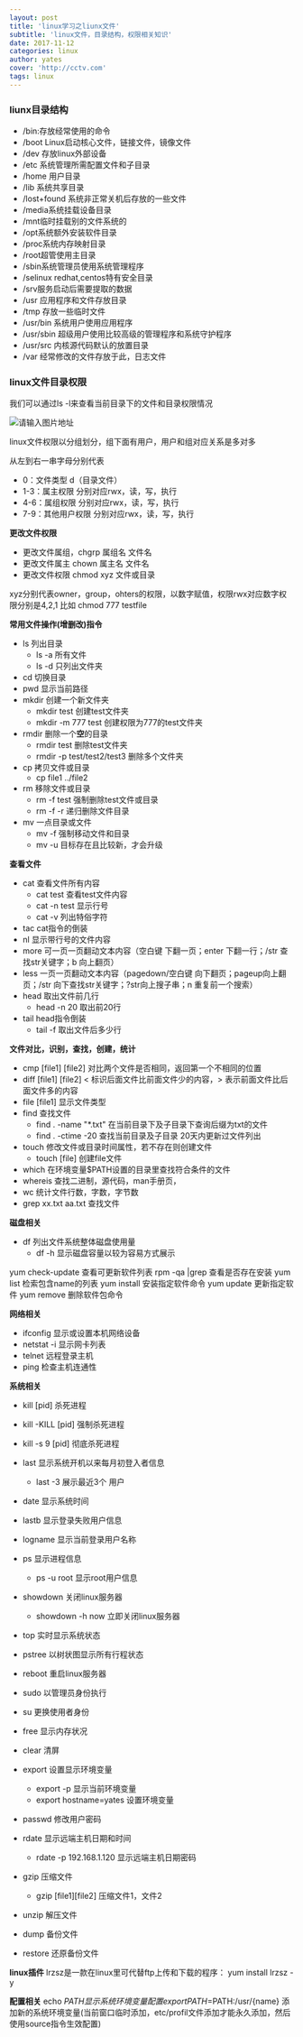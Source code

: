 ```yaml
---
layout: post
title: 'linux学习之liunx文件'
subtitle: 'linux文件，目录结构，权限相关知识'
date: 2017-11-12
categories: linux
author: yates
cover: 'http://cctv.com'
tags: linux
---
```


### liunx目录结构
- /bin:存放经常使用的命令
- /boot Linux启动核心文件，链接文件，镜像文件
- /dev 存放linux外部设备
- /etc 系统管理所需配置文件和子目录
- /home 用户目录
- /lib 系统共享目录
- /lost+found 系统非正常关机后存放的一些文件
- /media系统挂载设备目录
- /mnt临时挂载别的文件系统的
- /opt系统额外安装软件目录
- /proc系统内存映射目录
- /root超管使用主目录
- /sbin系统管理员使用系统管理程序
- /selinux redhat,centos特有安全目录
- /srv服务启动后需要提取的数据
- /usr 应用程序和文件存放目录
- /tmp 存放一些临时文件
- /usr/bin 系统用户使用应用程序
- /usr/sbin 超级用户使用比较高级的管理程序和系统守护程序
- /usr/src 内核源代码默认的放置目录
- /var 经常修改的文件存放于此，日志文件


### linux文件目录权限

我们可以通过ls -l来查看当前目录下的文件和目录权限情况

![请输入图片地址](http://yatesblog.oss-cn-shenzhen.aliyuncs.com/img/2017-11-12-linux-relation/1.png)

linux文件权限以分组划分，组下面有用户，用户和组对应关系是多对多

从左到右一串字母分别代表
- 0：文件类型 d（目录文件）
- 1-3：属主权限 分别对应rwx，读，写，执行
- 4-6：属组权限 分别对应rwx，读，写，执行
- 7-9：其他用户权限 分别对应rwx，读，写，执行  

**更改文件权限**

- 更改文件属组，chgrp 属组名 文件名  
- 更改文件属主 chown 属主名 文件名  
- 更改文件权限 chmod xyz 文件或目录

 xyz分别代表owner，group，ohters的权限，以数字赋值，权限rwx对应数字权限分别是4,2,1 比如 chmod 777 testfile

**常用文件操作(增删改)指令**

- ls 列出目录
    - ls -a 所有文件
    - ls -d 只列出文件夹
- cd 切换目录
- pwd 显示当前路径
- mkdir 创建一个新文件夹
    - mkdir test 创建test文件夹
    - mkdir -m 777 test 创建权限为777的test文件夹
- rmdir 删除一个**空**的目录
    - rmdir test 删除test文件夹
    - rmdir -p test/test2/test3 删除多个文件夹
- cp 拷贝文件或目录
    - cp file1 ../file2
- rm 移除文件或目录
    - rm -f test 强制删除test文件或目录
    - rm -f -r 递归删除文件目录
- mv 一点目录或文件
    - mv -f 强制移动文件和目录
    - mv -u 目标存在且比较新，才会升级

**查看文件**

- cat 查看文件所有内容
    - cat test 查看test文件内容
    - cat -n test 显示行号
    - cat -v 列出特俗字符 
- tac cat指令的倒装
- nl 显示带行号的文件内容
- more 可一页一页翻动文本内容（空白键 下翻一页；enter 下翻一行；/str 查找str关键字；b 向上翻页）
- less 一页一页翻动文本内容（pagedown/空白键 向下翻页；pageup向上翻页；/str 向下查找str关键字；?str向上搜子串；n 重复前一个搜索）
- head 取出文件前几行
    - head -n 20 取出前20行
- tail head指令倒装
    - tail -f 取出文件后多少行

**文件对比，识别，查找，创建，统计**

- cmp [file1] [file2] 对比两个文件是否相同，返回第一个不相同的位置
- diff [file1] [file2] < 标识后面文件比前面文件少的内容，> 表示前面文件比后面文件多的内容
- file [file1] 显示文件类型
- find 查找文件
    - find . -name "*.txt" 在当前目录下及子目录下查询后缀为txt的文件
    - find . -ctime -20 查找当前目录及子目录 20天内更新过文件列出
- touch 修改文件或目录时间属性，若不存在则创建文件
    - touch [file] 创建file文件
- which 在环境变量$PATH设置的目录里查找符合条件的文件
- whereis 查找二进制，源代码，man手册页，
- wc 统计文件行数，字数，字节数
- grep xx.txt aa.txt 查找文件




**磁盘相关**

- df 列出文件系统整体磁盘使用量
    - df -h 显示磁盘容量以较为容易方式展示

yum check-update 查看可更新软件列表
rpm -qa |grep <name> 查看是否存在安装
yum list <name> 检索包含name的列表
yum install <package> 安装指定软件命令
yum update <package> 更新指定软件
yum remove <package> 删除软件包命令


**网络相关**

- ifconfig 显示或设置本机网络设备
- netstat -i 显示网卡列表
- telnet 远程登录主机
- ping 检查主机连通性


**系统相关**

- kill [pid] 杀死进程
- kill -KILL [pid] 强制杀死进程
- kill -s 9 [pid] 彻底杀死进程
- last 显示系统开机以来每月初登入者信息
    - last -3 展示最近3个 用户
- date 显示系统时间
- lastb 显示登录失败用户信息
- logname 显示当前登录用户名称
- ps 显示进程信息
    - ps -u root 显示root用户信息
- showdown 关闭linux服务器
    - showdown -h now 立即关闭linux服务器
- top 实时显示系统状态
- pstree 以树状图显示所有行程状态
- reboot 重启linux服务器
- sudo 以管理员身份执行
- su 更换使用者身份
- free 显示内存状况
- clear 清屏
- export 设置显示环境变量
    - export -p 显示当前环境变量
    - export hostname=yates 设置环境变量
- passwd 修改用户密码
- rdate 显示远端主机日期和时间
    - rdate -p 192.168.1.120 显示远端主机日期密码

- gzip 压缩文件
    - gzip [file1][file2] 压缩文件1，文件2
- unzip 解压文件
- dump 备份文件
- restore 还原备份文件

**linux插件**
lrzsz是一款在linux里可代替ftp上传和下载的程序：  yum install lrzsz  -y  

**配置相关**
echo $PATH  显示系统环境变量配置
export PATH=$PATH:/usr/{name} 添加新的系统环境变量(当前窗口临时添加，etc/profil文件添加才能永久添加，然后使用source指令生效配置)